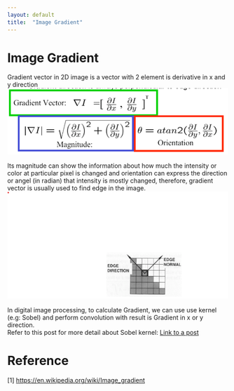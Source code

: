 ```yaml
---
layout: default
title:  "Image Gradient"
---
```


# Image Gradient

Gradient vector in 2D image is a vector with 2 element is derivative in x and y direction<br />
![Gradient Vector](https://github.com/lexma1412/lexma1412.github.io/blob/main/assets/ImageGradient/GradientVector.png?raw=true)<br />

Its magnitude can show the information about how much the intensity or color at particular pixel is changed and orientation can express the direction or angel (in radian) that intensity is mostly changed, therefore, gradient vector is usually used to find edge in the image.<br />
![Edge change](https://github.com/lexma1412/lexma1412.github.io/blob/main/assets/ImageGradient/Egde_Change.png?raw=true)<br />

In digital image processing, to calculate Gradient, we can use use kernel (e.g: Sobel) and perform convolution with result is Gradient in x or y direction.<br/>
Refer to this post for more detail about Sobel kernel: [Link to a post](./_posts/2024-05-25-ImageFilter.md)


# Reference
[1] https://en.wikipedia.org/wiki/Image_gradient